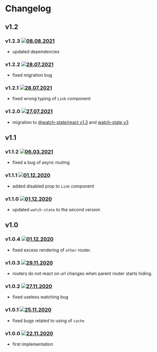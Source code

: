 # Changelog

## v1.2

### v1.2.3 [![08.08.2021](https://img.shields.io/date/1628370770)](https://github.com/d8corp/watch-state-react-router/tree/v1.2.3)
- updated dependencies

### v1.2.2 [![28.07.2021](https://img.shields.io/date/1627587488)](https://github.com/d8corp/watch-state-react-router/tree/v1.2.2)
- fixed migration bug

### v1.2.1 [![28.07.2021](https://img.shields.io/date/1627491625)](https://github.com/d8corp/watch-state-react-router/tree/v1.2.1)
- fixed wrong typing of `Link` component

### v1.2.0 [![27.07.2021](https://img.shields.io/date/1627407410)](https://github.com/d8corp/watch-state-react-router/tree/v1.2.0)
- migration to [@watch-state/react v1.3](https://github.com/d8corp/watch-state-react/releases/tag/v1.3.1) and [watch-state v3](https://github.com/d8corp/watch-state/releases/tag/v3.3.3)

## v1.1

### v1.1.2 [![06.03.2021](https://img.shields.io/date/1615039492)](https://github.com/d8corp/watch-state-react-router/tree/v1.1.2)
- fixed a bug of async routing

### v1.1.1 [![01.12.2020](https://img.shields.io/date/1614355520)](https://github.com/d8corp/watch-state-react-router/tree/v1.1.1)
- added disabled prop to `Link` component

### v1.1.0 [![01.12.2020](https://img.shields.io/date/1610395059)](https://github.com/d8corp/watch-state-react-router/tree/v1.1.0)
- updated `watch-state` to the second version

## v1.0

### v1.0.4 [![01.12.2020](https://img.shields.io/date/1606774379)](https://github.com/d8corp/watch-state-react-router/tree/v1.0.4)
- fixed excess rendering of `other` router.

### v1.0.3 [![29.11.2020](https://img.shields.io/date/1606680693)](https://github.com/d8corp/watch-state-react-router/tree/v1.0.3)
- routers do not react on url changes when parent router starts hiding.

### v1.0.2 [![27.11.2020](https://img.shields.io/date/1606501145)](https://github.com/d8corp/watch-state-react-router/tree/v1.0.2)
- fixed useless watching bug

### v1.0.1 [![25.11.2020](https://img.shields.io/date/1606252381)](https://github.com/d8corp/watch-state-react-router/tree/v1.0.1)
- fixed bugs related to using of `cache`

### v1.0.0 [![22.11.2020](https://img.shields.io/date/1606040366)](https://github.com/d8corp/watch-state-react-router/tree/v1.0.0)
- first implementation
